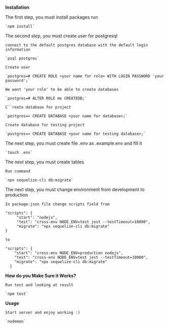 **Installation**

The first step, you must install packages run

    `npm install`

The second step, you must create user for postgresql
    
    connect to the default postgres database with the default login information

    `psql postgres`
    
    Create user
    
    `postgres=# CREATE ROLE <your name for role> WITH LOGIN PASSWORD 'your password';`
    
    We want 'your role' to be able to create databases
    
    `postgres=# ALTER ROLE me CREATEDB;`
    
    C``reate database for project
    
    `postgres=> CREATE DATABASE <your name for database>;`
    
    Create database for testing project
    
    `postgres=> CREATE DATABASE <your name for testing database>;`

The next step, you must create file .env as .example.env and fill it 

    `touch .env`
    
The next step, you must create tables

    Run command

    `npx sequelize-cli db:migrate`

The next step, you must change environment from development to production
    
    In package.json file change scripts field from

    "scripts": {
         "start": "nodejs",
         "test": "cross-env NODE_ENV=test jest --testTimeout=10000",
         "migrate": "npx sequelize-cli db:migrate"
    }
    
    to
    
    "scripts": {
        "start": "cross-env NODE_ENV=production nodejs",
        "test": "cross-env NODE_ENV=test jest --testTimeout=10000",
        "migrate": "npx sequelize-cli db:migrate"
      }

**How do you Make Sure it Works?**
    
    Run test and looking at result
    
    `npm test`
    
**Usage**

    Start server and enjoy working :)
    
    `nodemon`
